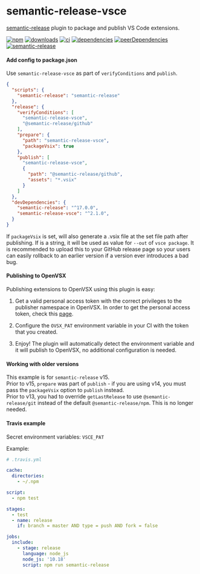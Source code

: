 # semantic-release-vsce

[semantic-release](https://github.com/semantic-release/semantic-release) plugin to package and publish VS Code extensions.

[![npm](https://img.shields.io/npm/v/semantic-release-vsce.svg)](https://www.npmjs.com/package/semantic-release-vsce)
[![downloads](https://img.shields.io/npm/dt/semantic-release-vsce.svg)](https://www.npmjs.com/package/semantic-release-vsce)
[![ci](https://github.com/felipecrs/semantic-release-vsce/workflows/ci/badge.svg)](https://github.com/felipecrs/semantic-release-vsce/actions?query=workflow%3Aci)
[![dependencies](https://david-dm.org/felipecrs/semantic-release-vsce/status.svg)](https://david-dm.org/felipecrs/semantic-release-vsce)
[![peerDependencies](https://david-dm.org/felipecrs/semantic-release-vsce/peer-status.svg)](https://david-dm.org/felipecrs/semantic-release-vsce?type=peer)
[![semantic-release](https://img.shields.io/badge/%20%20%F0%9F%93%A6%F0%9F%9A%80-semantic--release-e10079.svg)](https://github.com/semantic-release/semantic-release)

#### Add config to package.json

Use `semantic-release-vsce` as part of `verifyConditions` and `publish`.

```json
{
  "scripts": {
    "semantic-release": "semantic-release"
  },
  "release": {
    "verifyConditions": [
      "semantic-release-vsce",
      "@semantic-release/github"
    ],
    "prepare": {
      "path": "semantic-release-vsce",
      "packageVsix": true
    },
    "publish": [
      "semantic-release-vsce",
      {
        "path": "@semantic-release/github",
        "assets": "*.vsix"
      }
    ]
  },
  "devDependencies": {
    "semantic-release": "^17.0.0",
    "semantic-release-vsce": "^2.1.0",
  }
}
```

If `packageVsix` is set, will also generate a .vsix file at the set file path after publishing. If is a string, it will be used as value for `--out` of `vsce package`.
It is recommended to upload this to your GitHub release page so your users can easily rollback to an earlier version if a version ever introduces a bad bug. 

#### Publishing to OpenVSX

Publishing extensions to OpenVSX using this plugin is easy:

1. Get a valid personal access token with the correct privileges to the publisher namespace in OpenVSX. In order to get the personal access token, check this [page](https://github.com/eclipse/openvsx/wiki).

2. Configure the `OVSX_PAT` environment variable in your CI with the token that you created.

3. Enjoy! The plugin will automatically detect the environment variable and it will publish to OpenVSX, no additional configuration is needed.

#### Working with older versions

This example is for `semantic-release` v15.  
Prior to v15, `prepare` was part of `publish` - if you are using v14, you must pass the `packageVsix` option to `publish` instead.  
Prior to v13, you had to override `getLastRelease` to use `@semantic-release/git` instead of the default `@semantic-release/npm`. This is no longer needed.

#### Travis example

Secret environment variables: `VSCE_PAT`

Example:

```yaml
# .travis.yml

cache:
  directories:
    - ~/.npm

script:
  - npm test

stages:
  - test
  - name: release
    if: branch = master AND type = push AND fork = false

jobs:
  include:
    - stage: release
      language: node_js
      node_js: '10.18'
      script: npm run semantic-release
```
